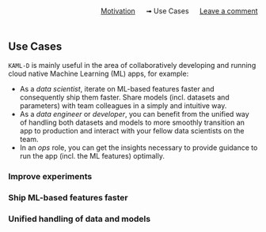 <div style="text-align:right; margin-bottom:50px;" width="90%">
  <a href="motivation">Motivation</a> &#12288;
  &#10143; Use Cases &#12288;
  <a href="https://github.com/kaml-d/design/issues/new">Leave a comment</a>
</div>

## Use Cases

`KAML-D` is mainly useful in the area of collaboratively developing and running cloud native Machine Learning (ML) apps, for example:

- As a *data scientist*, iterate on ML-based features faster and consequently ship them faster. Share models (incl. datasets and parameters) with team colleagues in a simply and intuitive way.
- As a *data engineer* or *developer*, you can benefit from the unified way of handling both datasets and models to more smoothly transition an app to production and interact with your fellow data scientists on the team.
- In an *ops* role, you can get the insights necessary to provide guidance to run the app (incl. the ML features) optimally.

### Improve experiments

### Ship ML-based features faster

### Unified handling of data and models
